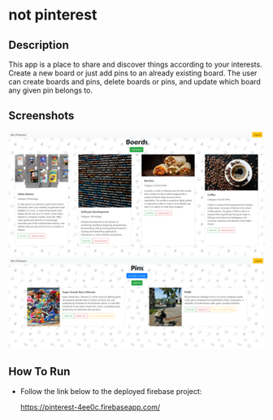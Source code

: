 # not pinterest

## Description
This app is a place to share and discover things according to your interests. Create a new board or just add pins to an already existing board. The user can create boards and pins, delete boards or pins, and update which board any given pin belongs to.

## Screenshots
![boards](https://raw.githubusercontent.com/ivannio/pinterest/master/src/screenshots/boards.png)
![pins](https://raw.githubusercontent.com/ivannio/pinterest/master/src/screenshots/pins.png)

## How To Run
* Follow the link below to the deployed firebase project:

   https://pinterest-4ee0c.firebaseapp.com/